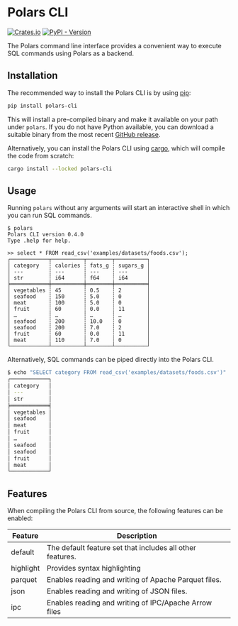 # Polars CLI

[![Crates.io](https://img.shields.io/crates/v/polars-cli)](https://crates.io/crates/polars-cli)
[![PyPI - Version](https://img.shields.io/pypi/v/polars-cli)](https://pypi.org/project/polars-cli/)

The Polars command line interface provides a convenient way to execute SQL commands using Polars as a backend.

## Installation

The recommended way to install the Polars CLI is by using [pip](https://pip.pypa.io/):

```bash
pip install polars-cli
```

This will install a pre-compiled binary and make it available on your path under `polars`.
If you do not have Python available, you can download a suitable binary from the most recent [GitHub release](https://github.com/pola-rs/polars-cli/releases/latest/).

Alternatively, you can install the Polars CLI using [cargo](https://doc.rust-lang.org/cargo/), which will compile the code from scratch:

```bash
cargo install --locked polars-cli
```

## Usage

Running `polars` without any arguments will start an interactive shell in which you can run SQL commands.

```shell
$ polars
Polars CLI version 0.4.0
Type .help for help.

>> select * FROM read_csv('examples/datasets/foods.csv');
┌────────────┬──────────┬────────┬──────────┐
│ category   ┆ calories ┆ fats_g ┆ sugars_g │
│ ---        ┆ ---      ┆ ---    ┆ ---      │
│ str        ┆ i64      ┆ f64    ┆ i64      │
╞════════════╪══════════╪════════╪══════════╡
│ vegetables ┆ 45       ┆ 0.5    ┆ 2        │
│ seafood    ┆ 150      ┆ 5.0    ┆ 0        │
│ meat       ┆ 100      ┆ 5.0    ┆ 0        │
│ fruit      ┆ 60       ┆ 0.0    ┆ 11       │
│ …          ┆ …        ┆ …      ┆ …        │
│ seafood    ┆ 200      ┆ 10.0   ┆ 0        │
│ seafood    ┆ 200      ┆ 7.0    ┆ 2        │
│ fruit      ┆ 60       ┆ 0.0    ┆ 11       │
│ meat       ┆ 110      ┆ 7.0    ┆ 0        │
└────────────┴──────────┴────────┴──────────┘
```

Alternatively, SQL commands can be piped directly into the Polars CLI.

```bash
$ echo "SELECT category FROM read_csv('examples/datasets/foods.csv')" | polars
┌────────────┐
│ category   │
│ ---        │
│ str        │
╞════════════╡
│ vegetables │
│ seafood    │
│ meat       │
│ fruit      │
│ …          │
│ seafood    │
│ seafood    │
│ fruit      │
│ meat       │
└────────────┘
```

## Features

When compiling the Polars CLI from source, the following features can be enabled:

| Feature   | Description                                               |
| --------- | --------------------------------------------------------- |
| default   | The default feature set that includes all other features. |
| highlight | Provides syntax highlighting                              |
| parquet   | Enables reading and writing of Apache Parquet files.      |
| json      | Enables reading and writing of JSON files.                |
| ipc       | Enables reading and writing of IPC/Apache Arrow files     |
